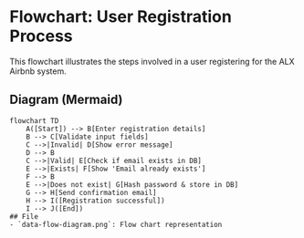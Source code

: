 # Flowchart: User Registration Process

This flowchart illustrates the steps involved in a user registering for the ALX Airbnb system.

## Diagram (Mermaid)

```mermaid
flowchart TD
    A([Start]) --> B[Enter registration details]
    B --> C[Validate input fields]
    C -->|Invalid| D[Show error message]
    D --> B
    C -->|Valid| E[Check if email exists in DB]
    E -->|Exists| F[Show 'Email already exists']
    F --> B
    E -->|Does not exist| G[Hash password & store in DB]
    G --> H[Send confirmation email]
    H --> I([Registration successful])
    I --> J([End])
## File
- `data-flow-diagram.png`: Flow chart representation
